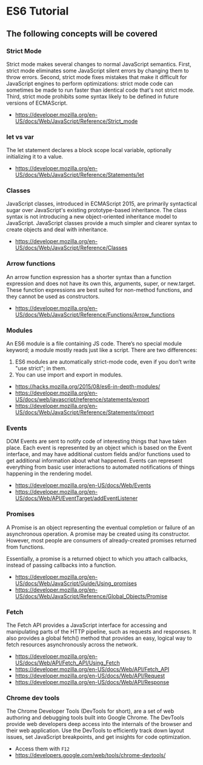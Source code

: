 # ES6 Tutorial

## The following concepts will be covered

### Strict Mode
Strict mode makes several changes to normal JavaScript semantics. First, strict mode eliminates some JavaScript silent errors by changing them to throw errors. Second, strict mode fixes mistakes that make it difficult for JavaScript engines to perform optimizations: strict mode code can sometimes be made to run faster than identical code that's not strict mode. Third, strict mode prohibits some syntax likely to be defined in future versions of ECMAScript.
* https://developer.mozilla.org/en-US/docs/Web/JavaScript/Reference/Strict_mode

### let vs var 
The let statement declares a block scope local variable, optionally initializing it to a value.
* https://developer.mozilla.org/en-US/docs/Web/JavaScript/Reference/Statements/let

### Classes
JavaScript classes, introduced in ECMAScript 2015, are primarily syntactical sugar over JavaScript's existing prototype-based inheritance. The class syntax is not introducing a new object-oriented inheritance model to JavaScript. JavaScript classes provide a much simpler and clearer syntax to create objects and deal with inheritance.
* https://developer.mozilla.org/en-US/docs/Web/JavaScript/Reference/Classes

### Arrow functions
An arrow function expression has a shorter syntax than a function expression and does not have its own this, arguments, super, or new.target. These function expressions are best suited for non-method functions, and they cannot be used as constructors.
* https://developer.mozilla.org/en-US/docs/Web/JavaScript/Reference/Functions/Arrow_functions

### Modules
An ES6 module is a file containing JS code. There’s no special module keyword; a module mostly reads just like a script. There are two differences:
1. ES6 modules are automatically strict-mode code, even if you don’t write "use strict"; in them.
1. You can use import and export in modules.
* https://hacks.mozilla.org/2015/08/es6-in-depth-modules/
* https://developer.mozilla.org/en-US/docs/web/javascript/reference/statements/export
* https://developer.mozilla.org/en-US/docs/Web/JavaScript/Reference/Statements/import

### Events
DOM Events are sent to notify code of interesting things that have taken place. Each event is represented by an object which is based on the Event interface, and may have additional custom fields and/or functions used to get additional information about what happened. Events can represent everything from basic user interactions to automated notifications of things happening in the rendering model.
* https://developer.mozilla.org/en-US/docs/Web/Events
* https://developer.mozilla.org/en-US/docs/Web/API/EventTarget/addEventListener

### Promises
A Promise is an object representing the eventual completion or failure of an asynchronous operation. A promise may be created using its constructor. However, most people are consumers of already-created promises returned from functions.

Essentially, a promise is a returned object to which you attach callbacks, instead of passing callbacks into a function.
* https://developer.mozilla.org/en-US/docs/Web/JavaScript/Guide/Using_promises
* https://developer.mozilla.org/en-US/docs/Web/JavaScript/Reference/Global_Objects/Promise

### Fetch
The Fetch API provides a JavaScript interface for accessing and manipulating parts of the HTTP pipeline, such as requests and responses. It also provides a global fetch() method that provides an easy, logical way to fetch resources asynchronously across the network.
* https://developer.mozilla.org/en-US/docs/Web/API/Fetch_API/Using_Fetch
* https://developer.mozilla.org/en-US/docs/Web/API/Fetch_API
* https://developer.mozilla.org/en-US/docs/Web/API/Request
* https://developer.mozilla.org/en-US/docs/Web/API/Response

### Chrome dev tools
The Chrome Developer Tools (DevTools for short), are a set of web authoring and debugging tools built into Google Chrome. The DevTools provide web developers deep access into the internals of the browser and their web application. Use the DevTools to efficiently track down layout issues, set JavaScript breakpoints, and get insights for code optimization.
* Access them with `F12`
* https://developers.google.com/web/tools/chrome-devtools/